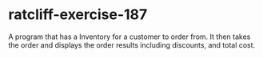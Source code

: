 # ratcliff-exercise-187
A program that has a Inventory for a customer to order from. It then takes the order and displays the order results including discounts, and total cost.
